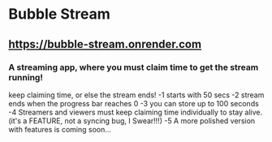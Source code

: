 # Bubble Stream
## https://bubble-stream.onrender.com
### A streaming app, where you must claim time to get the stream running!
keep claiming time, or else the stream ends!
-1 starts with 50 secs
-2 stream ends when the progress bar reaches 0
-3 you can store up to 100 seconds
-4 Streamers and viewers must keep claiming time individually to stay alive. (it's a FEATURE, not a syncing bug, I Swear!!!)
-5 A more polished version with features is coming soon...
